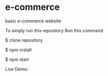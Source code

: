 # e-commerce
basic e-commerce website


To simply run this repository
Run this command

$ clone repository


$ npm install

$ npm start



Live Demo:
